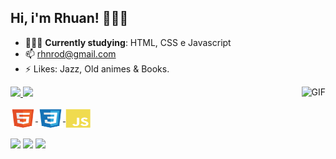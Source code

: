 ## Hi, i'm Rhuan! 🙇🏻‍♂️

- 👨🏻‍💻 **Currently studying**: HTML, CSS e Javascript
- 📫 rhnrod@gmail.com
- ⚡ Likes: Jazz, Old animes & Books.

<div>
  <a href="https://github.com/rhnrod">
  <img height="180em" src="https://github-readme-stats.vercel.app/api?username=rhnrod&show_icons=true&theme=ayu-mirage&include_all_commits=true&count_private=true"/>
  <img height="310em" align="right" alt="GIF" src="https://cutewallpaper.org/21/90s-anime-scenery/lets-watch-the-moon-together-on-We-Heart-It.gif">
  <img height="118em" src="https://github-readme-stats.vercel.app/api/top-langs/?username=rhnrod&layout=compact&langs_count=8&theme=ayu-mirage"/>
</div>

 <div style="display: inline_block"><br>
  <img align="center" alt="HTML" height="30" width="40" src="https://raw.githubusercontent.com/devicons/devicon/master/icons/html5/html5-original.svg">
  <img align="center" alt="CSS" height="30" width="40" src="https://raw.githubusercontent.com/devicons/devicon/master/icons/css3/css3-original.svg">
  <img align="center" alt="Js" height="30" width="40" src="https://raw.githubusercontent.com/devicons/devicon/master/icons/javascript/javascript-plain.svg">
 
</div>
<br>
 
 <div>
  <a href="https://instagram.com/rhnrod" target="_blank"><img src="https://img.shields.io/badge/-Instagram-%23E4405F?style=for-the-badge&logo=instagram&logoColor=white" target="_blank"></a>
  <a href = "mailto:rhnrod@gmail.com"><img src="https://img.shields.io/badge/Gmail-D14836?style=for-the-badge&logo=gmail&logoColor=white" target="_blank"></a>
  <a href="https://www.linkedin.com/in/rhuan-emanuel-6712b7135" target="_blank"><img src="https://img.shields.io/badge/-LinkedIn-%230077B5?style=for-the-badge&logo=linkedin&logoColor=white" target="_blank"></a>   
</div>
